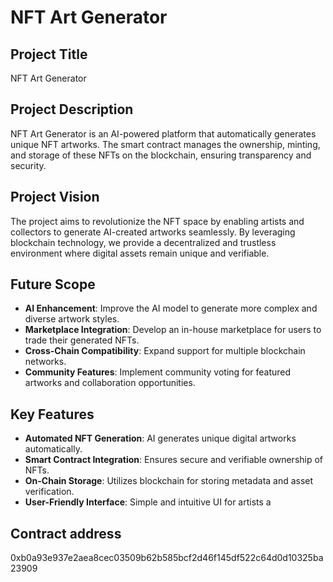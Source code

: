 # NFT Art Generator

## Project Title
NFT Art Generator

## Project Description
NFT Art Generator is an AI-powered platform that automatically generates unique NFT artworks. The smart contract manages the ownership, minting, and storage of these NFTs on the blockchain, ensuring transparency and security.

## Project Vision
The project aims to revolutionize the NFT space by enabling artists and collectors to generate AI-created artworks seamlessly. By leveraging blockchain technology, we provide a decentralized and trustless environment where digital assets remain unique and verifiable.

## Future Scope
- **AI Enhancement**: Improve the AI model to generate more complex and diverse artwork styles.
- **Marketplace Integration**: Develop an in-house marketplace for users to trade their generated NFTs.
- **Cross-Chain Compatibility**: Expand support for multiple blockchain networks.
- **Community Features**: Implement community voting for featured artworks and collaboration opportunities.

## Key Features
- **Automated NFT Generation**: AI generates unique digital artworks automatically.
- **Smart Contract Integration**: Ensures secure and verifiable ownership of NFTs.
- **On-Chain Storage**: Utilizes blockchain for storing metadata and asset verification.
- **User-Friendly Interface**: Simple and intuitive UI for artists a

## Contract address
0xb0a93e937e2aea8cec03509b62b585bcf2d46f145df522c64d0d10325ba23909
